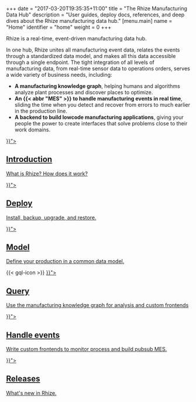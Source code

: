 +++
date = "2017-03-20T19:35:35+11:00"
title = "The Rhize Manufacturing Data Hub"
description = "User guides, deploy docs, references, and deep dives about the Rhize manufacturing data hub."
[menu.main]
name = "Home"
identifier = "home"
weight = 0
+++

Rhize is a real-time, event-driven manufacturing data hub.

In one hub, Rhize unites all manufacturing event data, relates the events through a standardized data model, and makes all this data accessible through a single endpoint.
The tight integration of all levels of manufacturing data, from real-time sensor data to operations orders, serves a wide variety of business needs, including:

- **A manufacturing knowledge graph**, helping humans and algorithms analyze plant processes and discover places to optimize.
- **An {{< abbr "MES" >}} to handle manufacturing events in real time**, sliding the time when you detect and recover from errors to much earlier in the production line.
- **A backend to build lowcode manufacturing applications**, giving your people the power to create interfaces that solve problems close to their work domains.


<div class="landing">

  <div class="item">
    <div class="icon"><i class="fa fa-info-circle" aria-hidden="true"></i></div>
    <a href="{{< relref "/get-started/introduction">}}">
      <h2>Introduction</h2>
      <p>
      What is Rhize? How does it work?
      </p>
    </a>
  </div>

  <div class="item">
    <div class="icon"><i class="fa fa-server" aria-hidden="true"></i></div>
    <a href="{{< relref "/deploy">}}">
      <h2>Deploy</h2>
      <p>
      Install, backup, upgrade, and restore.
      </p>
    </a>
  </div>
  <div class="item">
    <div class="icon"><i class="fa fa-object-group" aria-hidden="true"></i></div>
    <a href="{{< relref "/how-to/bpmn">}}">
      <h2>Model</h2>
      <p>
      Define your production in a common data model.
      </p>
    </a>
  </div>
  <div class="item">
    {{< gql-icon >}}
    <a href="{{< relref "/how-to/gql">}}">
      <h2>Query</h2>
      <p>
      Use the manufacturing knowledge graph for analysis and custom frontends
      </p>
    </a>
  </div>
  <div class="item">
    <a  href="{{< relref "/reference">}}">
    <div class="icon"><i class="fa fa-wrench" aria-hidden="true"></i></div>
      <h2>Handle events</h2>
      <p>
      Write custom frontends to monitor process and build pubsub MES.
      </p>
    </a>
  </div>
  <div class="item">
    <div class="icon"><i class="fa fa-level-up" aria-hidden="true"></i></div>
    <a href="{{< relref "/releases">}}">
      <h2>Releases</h2>
      <p>
        What's new in Rhize.
      </p>
    </a>
  </div>

</div>

